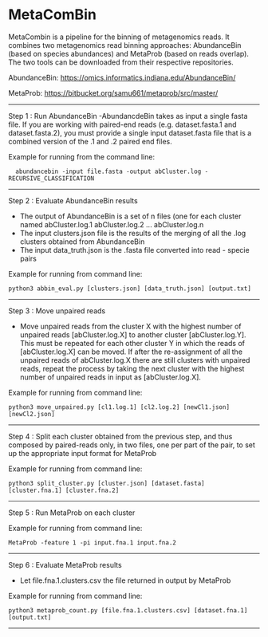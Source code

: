 # MetaComBin 

MetaCombin is a pipeline for the binning of metagenomics reads. It combines two metagenomics read binning approaches: AbundanceBin (based on species abundances) and MetaProb (based on reads overlap). The two tools can be downloaded from their respective repositories.

AbundanceBin: https://omics.informatics.indiana.edu/AbundanceBin/

MetaProb: https://bitbucket.org/samu661/metaprob/src/master/


---

Step 1 : Run AbundanceBin
-AbundancdeBin takes as input a single fasta file. If you are working with paired-end reads (e.g. dataset.fasta.1 and dataset.fasta.2), you must provide a single input dataset.fasta file that is a combined version of the .1 and .2 paired end files. 

Example for running from the command line:

      abundancebin -input file.fasta -output abCluster.log -RECURSIVE_CLASSIFICATION

---


Step 2 : Evaluate AbundanceBin results
- The output of AbundanceBin is a set of n files (one for each cluster named abCluster.log.1 abCluster.log.2 ... abCluster.log.n
- The input clusters.json file is the results of the merging of all the .log clusters obtained from AbundanceBin
- The input data_truth.json is the .fasta file converted into read - specie pairs

Example for running from command line:

    python3 abbin_eval.py [clusters.json] [data_truth.json] [output.txt]

---

Step 3 : Move unpaired reads

- Move unpaired reads from the cluster X with the highest number of unpaired reads [abCluster.log.X] to another cluster [abCluster.log.Y]. This must be repeated for each other cluster Y in which the reads of [abCluster.log.X] can be moved. If after the re-assignment of all the unpaired reads of abCluster.log.X there are still clusters with unpaired reads, repeat the process by taking the next cluster with the highest number of unpaired reads in input as [abCluster.log.X]. 

Example for running from command line:

    python3 move_unpaired.py [cl1.log.1] [cl2.log.2] [newCl1.json] [newCl2.json]

---

Step 4 : Split each cluster obtained from the previous step, and thus composed by paired-reads only, in two files, one per part of the pair, to set up the appropriate input format for MetaProb

Example for running from command line:
   
    python3 split_cluster.py [cluster.json] [dataset.fasta] [cluster.fna.1] [cluster.fna.2]

---

Step 5 : Run MetaProb on each cluster

Example for running from command line:
   
    MetaProb -feature 1 -pi input.fna.1 input.fna.2

---

Step 6 : Evaluate MetaProb results
- Let file.fna.1.clusters.csv the file returned in output by MetaProb

Example for running from command line:
  
    python3 metaprob_count.py [file.fna.1.clusters.csv] [dataset.fna.1] [output.txt]

---
